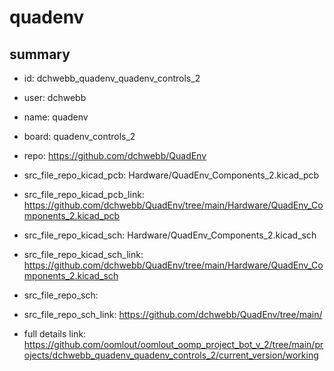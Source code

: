 # quadenv
 
## summary 
* id: dchwebb_quadenv_quadenv_controls_2
* user: dchwebb
* name: quadenv
* board: quadenv_controls_2
* repo: https://github.com/dchwebb/QuadEnv
* src_file_repo_kicad_pcb: Hardware/QuadEnv_Components_2.kicad_pcb
* src_file_repo_kicad_pcb_link: https://github.com/dchwebb/QuadEnv/tree/main/Hardware/QuadEnv_Components_2.kicad_pcb
* src_file_repo_kicad_sch: Hardware/QuadEnv_Components_2.kicad_sch
* src_file_repo_kicad_sch_link: https://github.com/dchwebb/QuadEnv/tree/main/Hardware/QuadEnv_Components_2.kicad_sch

* src_file_repo_sch: 
* src_file_repo_sch_link: https://github.com/dchwebb/QuadEnv/tree/main/
* full details link: https://github.com/oomlout/oomlout_oomp_project_bot_v_2/tree/main/projects/dchwebb_quadenv_quadenv_controls_2/current_version/working  






